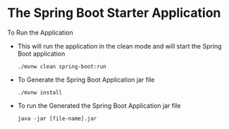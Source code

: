 # The Spring Boot Starter Application

To Run the Application

-   This will run the application in the clean mode and will start the Spring Boot application

    `./mvnw clean spring-boot:run`

-   To Generate the Spring Boot Application jar file

    `./mvnw install`

-   To run the Generated the Spring Boot Application jar file

    `java -jar [file-name].jar`

